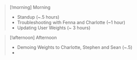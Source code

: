 
> [!morning] Morning
> - Standup (~.5 hours)
> - Troubleshooting with Fenna and Charlotte (~1 hour)
> - Updating User Weights (~ 3 hours)


> [!afternoon] Afternoon
> - Demoing Weights to Charlotte, Stephen and Sean (~.5)
> - 
